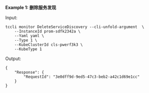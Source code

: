 **Example 1: 删除服务发现**



Input: 

```
tccli monitor DeleteServiceDiscovery --cli-unfold-argument  \
    --InstanceId prom-sdfk2342a \
    --Yaml yaml \
    --Type 1 \
    --KubeClusterId cls-pwerf3k3 \
    --KubeType 1
```

Output: 
```
{
    "Response": {
        "RequestId": "3e0dff9d-9ed5-47c3-beb2-a42c1d69e1cc"
    }
}
```

